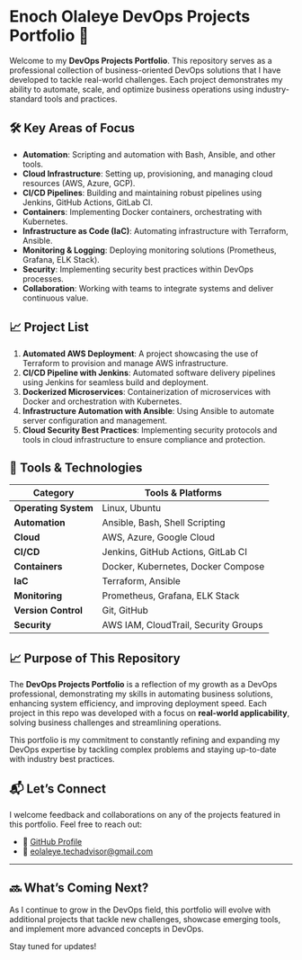 # **Enoch Olaleye DevOps Projects Portfolio** 📂

Welcome to my **DevOps Projects Portfolio**. This repository serves as a professional collection of business-oriented DevOps solutions that I have developed to tackle real-world challenges. Each project demonstrates my ability to automate, scale, and optimize business operations using industry-standard tools and practices.

## 🛠️ **Key Areas of Focus**
- **Automation**: Scripting and automation with Bash, Ansible, and other tools.
- **Cloud Infrastructure**: Setting up, provisioning, and managing cloud resources (AWS, Azure, GCP).
- **CI/CD Pipelines**: Building and maintaining robust pipelines using Jenkins, GitHub Actions, GitLab CI.
- **Containers**: Implementing Docker containers, orchestrating with Kubernetes.
- **Infrastructure as Code (IaC)**: Automating infrastructure with Terraform, Ansible.
- **Monitoring & Logging**: Deploying monitoring solutions (Prometheus, Grafana, ELK Stack).
- **Security**: Implementing security best practices within DevOps processes.
- **Collaboration**: Working with teams to integrate systems and deliver continuous value.

## 📈 **Project List**

1. **Automated AWS Deployment**: A project showcasing the use of Terraform to provision and manage AWS infrastructure.
2. **CI/CD Pipeline with Jenkins**: Automated software delivery pipelines using Jenkins for seamless build and deployment.
3. **Dockerized Microservices**: Containerization of microservices with Docker and orchestration with Kubernetes.
4. **Infrastructure Automation with Ansible**: Using Ansible to automate server configuration and management.
5. **Cloud Security Best Practices**: Implementing security protocols and tools in cloud infrastructure to ensure compliance and protection.

## 🔧 **Tools & Technologies**

| **Category**          | **Tools & Platforms**                                   |
|-----------------------|---------------------------------------------------------|
| **Operating System**   | Linux, Ubuntu                                          |
| **Automation**         | Ansible, Bash, Shell Scripting                          |
| **Cloud**              | AWS, Azure, Google Cloud                               |
| **CI/CD**              | Jenkins, GitHub Actions, GitLab CI                     |
| **Containers**         | Docker, Kubernetes, Docker Compose                      |
| **IaC**                | Terraform, Ansible                                      |
| **Monitoring**         | Prometheus, Grafana, ELK Stack                          |
| **Version Control**    | Git, GitHub                                             |
| **Security**           | AWS IAM, CloudTrail, Security Groups                    |

## 📈 **Purpose of This Repository**

The **DevOps Projects Portfolio** is a reflection of my growth as a DevOps professional, demonstrating my skills in automating business solutions, enhancing system efficiency, and improving deployment speed. Each project in this repo was developed with a focus on **real-world applicability**, solving business challenges and streamlining operations.

This portfolio is my commitment to constantly refining and expanding my DevOps expertise by tackling complex problems and staying up-to-date with industry best practices.

## 📬 **Let’s Connect**
I welcome feedback and collaborations on any of the projects featured in this portfolio. Feel free to reach out:

- 🔗 [GitHub Profile](https://github.com/enocholaleye)
- 📧 eolaleye.techadvisor@gmail.com

---

## 🔜 **What’s Coming Next?**

As I continue to grow in the DevOps field, this portfolio will evolve with additional projects that tackle new challenges, showcase emerging tools, and implement more advanced concepts in DevOps.

Stay tuned for updates!
